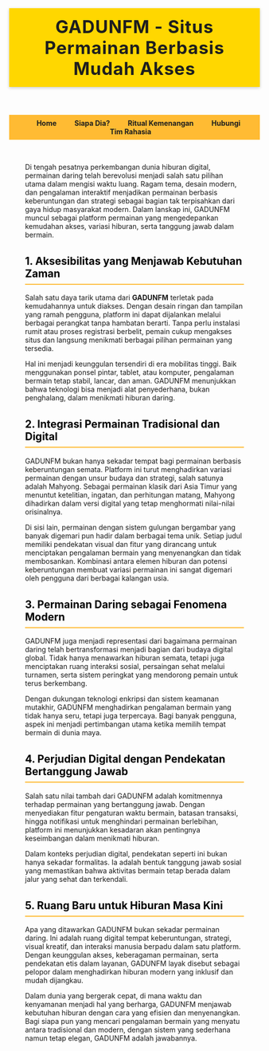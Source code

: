 <html lang="id">
<head>
  <meta charset="UTF-8" />
  <meta name="viewport" content="width=device-width, initial-scale=1.0" />
  <title>GADUNFM</title>
  <style>
    :root {
      --gold: #FFD700;
      --dark: #1e1e1e;
      --light: #fff9e5;
      --accent: #ffbb33;
    }

    body {
      margin: 0;
      font-family: 'Segoe UI', sans-serif;
      background-color: var(--light);
      color: var(--dark);
      line-height: 1.6;
    }

    header {
      background-color: var(--gold);
      padding: 1rem 2rem;
      text-align: center;
      color: var(--dark);
      box-shadow: 0 2px 6px rgba(0, 0, 0, 0.2);
    }

    header h1 {
      margin: 0;
      font-size: 2.2rem;
      letter-spacing: 1px;
    }

    nav {
      background-color: var(--accent);
      padding: 0.5rem 2rem;
      text-align: center;
    }

    nav a {
      color: var(--dark);
      margin: 0 1rem;
      text-decoration: none;
      font-weight: bold;
    }

    main {
      padding: 2rem;
      max-width: 900px;
      margin: auto;
    }

    h2 {
      color: #000000;
      border-bottom: 2px solid var(--accent);
      padding-bottom: 0.5rem;
      margin-top: 2rem;
    }

    h3 {
      color: #cc9900;
    }

    blockquote {
      background-color: #fff3c4;
      border-left: 5px solid var(--gold);
      margin: 1rem 0;
      padding: 1rem;
      font-style: italic;
      color: #4e4e4e;
    }

    ul, ol {
      padding-left: 1.5rem;
      margin: 1rem 0;
    }

    table {
      width: 100%;
      border-collapse: collapse;
      margin: 1.5rem 0;
    }

    th, td {
      border: 1px solid #d6ba4c;
      padding: 0.75rem;
      text-align: center;
      background-color: #fffdfa;
    }

    th {
      background-color: #ffeb99;
    }

    footer {
      text-align: center;
      padding: 1rem;
      background-color: var(--gold);
      color: var(--dark);
      margin-top: 2rem;
    }
  </style>
</head>
<body>

<header>
  <h1>GADUNFM - Situs Permainan Berbasis Mudah Akses</h1>
</header>

<nav>
  <a href="#">Home</a>
  <a href="#">Siapa Dia?</a>
  <a href="#">Ritual Kemenangan</a>
  <a href="#">Hubungi Tim Rahasia</a>
</nav>

<main>
  <p>
    Di tengah pesatnya perkembangan dunia hiburan digital, permainan daring telah berevolusi menjadi salah satu pilihan utama dalam mengisi waktu luang. Ragam tema, desain modern, dan pengalaman interaktif menjadikan permainan berbasis keberuntungan dan strategi sebagai bagian tak terpisahkan dari gaya hidup masyarakat modern. Dalam lanskap ini, GADUNFM muncul sebagai platform permainan yang mengedepankan kemudahan akses, variasi hiburan, serta tanggung jawab dalam bermain.
  </p>

  <h2>1. Aksesibilitas yang Menjawab Kebutuhan Zaman</h2>

  <p>
    Salah satu daya tarik utama dari <strong>GADUNFM</strong> terletak pada kemudahannya untuk diakses. Dengan desain ringan dan tampilan yang ramah pengguna, platform ini dapat dijalankan melalui berbagai perangkat tanpa hambatan berarti. Tanpa perlu instalasi rumit atau proses registrasi berbelit, pemain cukup mengakses situs dan langsung menikmati berbagai pilihan permainan yang tersedia.
  </p>

  <p>
    Hal ini menjadi keunggulan tersendiri di era mobilitas tinggi. Baik menggunakan ponsel pintar, tablet, atau komputer, pengalaman bermain tetap stabil, lancar, dan aman. GADUNFM menunjukkan bahwa teknologi bisa menjadi alat penyederhana, bukan penghalang, dalam menikmati hiburan daring.
  </p>

  <h2>2. Integrasi Permainan Tradisional dan Digital</h2>

  <p>
    GADUNFM bukan hanya sekadar tempat bagi permainan berbasis keberuntungan semata. Platform ini turut menghadirkan variasi permainan dengan unsur budaya dan strategi, salah satunya adalah Mahyong. Sebagai permainan klasik dari Asia Timur yang menuntut ketelitian, ingatan, dan perhitungan matang, Mahyong dihadirkan dalam versi digital yang tetap menghormati nilai-nilai orisinalnya.
  </p>

  <p>
    Di sisi lain, permainan dengan sistem gulungan bergambar yang banyak digemari pun hadir dalam berbagai tema unik. Setiap judul memiliki pendekatan visual dan fitur yang dirancang untuk menciptakan pengalaman bermain yang menyenangkan dan tidak membosankan. Kombinasi antara elemen hiburan dan potensi keberuntungan membuat variasi permainan ini sangat digemari oleh pengguna dari berbagai kalangan usia.
  </p>

  <h2>3. Permainan Daring sebagai Fenomena Modern</h2>

  <p>
    GADUNFM juga menjadi representasi dari bagaimana permainan daring telah bertransformasi menjadi bagian dari budaya digital global. Tidak hanya menawarkan hiburan semata, tetapi juga menciptakan ruang interaksi sosial, persaingan sehat melalui turnamen, serta sistem peringkat yang mendorong pemain untuk terus berkembang.
  </p>

  <p>
    Dengan dukungan teknologi enkripsi dan sistem keamanan mutakhir, GADUNFM menghadirkan pengalaman bermain yang tidak hanya seru, tetapi juga terpercaya. Bagi banyak pengguna, aspek ini menjadi pertimbangan utama ketika memilih tempat bermain di dunia maya.
  </p>

  <h2>4. Perjudian Digital dengan Pendekatan Bertanggung Jawab</h2>

  <p>
    Salah satu nilai tambah dari GADUNFM adalah komitmennya terhadap permainan yang bertanggung jawab. Dengan menyediakan fitur pengaturan waktu bermain, batasan transaksi, hingga notifikasi untuk menghindari permainan berlebihan, platform ini menunjukkan kesadaran akan pentingnya keseimbangan dalam menikmati hiburan.
  </p>

  <p>
    Dalam konteks perjudian digital, pendekatan seperti ini bukan hanya sekadar formalitas. Ia adalah bentuk tanggung jawab sosial yang memastikan bahwa aktivitas bermain tetap berada dalam jalur yang sehat dan terkendali.
  </p>

  <h2>5. Ruang Baru untuk Hiburan Masa Kini</h2>

  <p>
    Apa yang ditawarkan GADUNFM bukan sekadar permainan daring. Ini adalah ruang digital tempat keberuntungan, strategi, visual kreatif, dan interaksi manusia berpadu dalam satu platform. Dengan keunggulan akses, keberagaman permainan, serta pendekatan etis dalam layanan, GADUNFM layak disebut sebagai pelopor dalam menghadirkan hiburan modern yang inklusif dan mudah dijangkau.
  </p>

  <p>
    Dalam dunia yang bergerak cepat, di mana waktu dan kenyamanan menjadi hal yang berharga, GADUNFM menjawab kebutuhan hiburan dengan cara yang efisien dan menyenangkan. Bagi siapa pun yang mencari pengalaman bermain yang menyatu antara tradisional dan modern, dengan sistem yang sederhana namun tetap elegan, GADUNFM adalah jawabannya.
  </p>




  </p>

</body>
</html>
